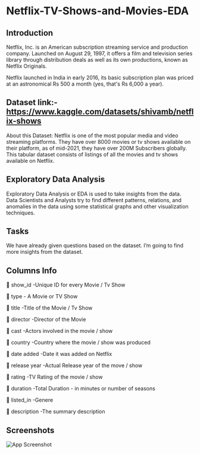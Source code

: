 # Netflix-TV-Shows-and-Movies-EDA

## Introduction
Netflix, Inc. is an American subscription streaming service and production company. Launched on August 29, 1997, it offers a film and television series library through distribution deals as well as its own productions, known as Netflix Originals.

Netflix launched in India in early 2016, its basic subscription plan was priced at an astronomical Rs 500 a month (yes, that's Rs 6,000 a year).

## Dataset link:-https://www.kaggle.com/datasets/shivamb/netflix-shows

About this Dataset: Netflix is one of the most popular media and video streaming platforms. They have over 8000 movies or tv shows available on their platform, as of mid-2021, they have over 200M Subscribers globally. This tabular dataset consists of listings of all the movies and tv shows available on Netflix.

## Exploratory Data Analysis
Exploratory Data Analysis or EDA is used to take insights from the data. Data Scientists and Analysts try to find different patterns, relations, and anomalies in the data using some statistical graphs and other visualization techniques.

## Tasks 
We have already given questions based on the dataset. I’m going to find more insights from the dataset.

## Columns Info

	show_id -Unique ID for every Movie / Tv Show

	type - A Movie or TV Show

	title -Title of the Movie / Tv Show

	director -Director of the Movie

	cast -Actors involved in the movie / show

	country -Country where the movie / show was produced

	date added -Date it was added on Netflix

	release year -Actual Release year of the move / show

	rating -TV Rating of the movie / show

	duration -Total Duration - in minutes or number of seasons

	listed_in -Genere

	description -The summary description



## Screenshots

![App Screenshot](https://www.eldiario.net/portal/wp-content/uploads/2021/11/8-A..jpg)
